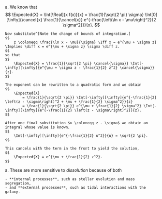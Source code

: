 a.
    We know that
    $$
        \Expected{X} =
        \Int[\Real]{x f(x)}{x} =
        \frac{1}{\sqrt{2 \pi} \sigma}
            \Int[0][\infty]{\cancel{x} \frac{1}{\cancel{x}} e^{-\frac{\left(\ln x - \mu\right)^2}{2 \sigma^2}}}{x}.
    $$

    Now substitute^[Note the change of bounds of integration.]
    $$
        z \coloneqq \frac{\ln x - \mu}{\sigma} \Iff x = e^{\mu + \sigma z} \Implies \diff x = e^{\mu + \sigma z} \sigma \diff z.
    $$
    so that
    $$
        \Expected{X} = \frac{1}{\sqrt{2 \pi} \cancel{\sigma}} \Int[-\infty][\infty]{e^{\mu + \sigma z - \frac{1}{2} z^2} \cancel{\sigma}}{z}.
    $$

    The exponent can be rewritten to a quadratic form and we obtain
    $$
        \Expected{X}
            = \frac{1}{\sqrt{2 \pi}} \Int[-\infty][\infty]{e^{-\frac{1}{2} \left(z - \sigma\right)^2 + \mu + \frac{1}{2} \sigma^2}}{z}
            = \frac{1}{\sqrt{2 \pi}} e^{\mu + \frac{1}{2} \sigma^2} \Int[-\infty][\infty]{e^{-\frac{1}{2} \left(z - \sigma\right)^2}}{z}.
    $$

    After one final substitution $u \coloneqq z - \sigma$ we obtain an integral whose value is known,
    $$
        \Int[-\infty][\infty]{e^{-\frac{1}{2} u^2}}{u} = \sqrt{2 \pi}.
    $$

    This cancels with the term in the front to yield the solution,
    $$
        \Expected{X} = e^{\mu + \frac{1}{2} z^2}.
    $$

a.  These are more sensitive to _dissolution_ because of both

    - **internal processes**, such as stellar evolution and mass segregation,
    - and **external processes**, such as tidal interactions with the galaxy.
